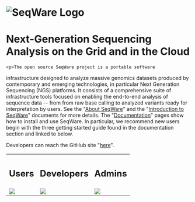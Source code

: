 
<div id="intro">
	<h1><img src="/assets/images/seqware_logo.png" alt="SeqWare Logo"></h1>
        <h1>Next-Generation Sequencing Analysis on the Grid and in the Cloud</h1>

	<p>The open source SeqWare project is a portable software
infrastructure designed to analyze massive genomics datasets produced by
contemporary and emerging technologies, in particular Next Generation
Sequencing (NGS) platforms.  It consists of a comprehensive suite of
infrastructure tools focused on enabling the end-to-end analysis of sequence
data -- from from raw base calling to analyzed variants ready for
interpretation by users. See the "<a href="/about/">About SeqWare</a>" and the "<a
href="/docs/1-introduction/">Introduction to SeqWare</a>" documents for more details.
The "<a href="/docs/">Documentation</a>" pages show how to install and use
SeqWare. In particular, we recommend new users begin with the three getting
started guide found in the documentation section and linked to below.</p>

<p>
Developers can reach the GitHub site "<a href="https://github.com/SeqWare/seqware">here</a>".
</p>

<table>
<tr>
<th><h2><strong>Users</strong></h2></th>
<th><h2><strong>Developers</strong></h2></th>
<th><h2><strong>Admins</strong></h2></th>
</tr>
<tr>
<td><a href="/docs/3-getting-started/user-tutorial/"><img src="/assets/images/genome-capable_ico.png"/></a></td>
<td><a href="/docs/3-getting-started/developer-tutorial/"><img src="/assets/images/open-source_ico.png"/></a></td>
<td><a href="/docs/3-getting-started/admin-tutorial/"><img src="/assets/images/cloud-based_ico.png"/></a></td>
</tr>
</table>

</div>
